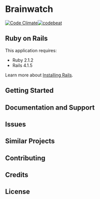 Brainwatch
================
[![Code Climate](https://codeclimate.com/github/vmotsak/brainwatch/badges/gpa.svg)](https://codeclimate.com/github/vmotsak/brainwatch)[![codebeat](https://codebeat.co/badges/8d14469a-2dc8-48d4-9efa-57bbba069835)](https://codebeat.co/projects/github-com-vmotsak-brainwatch) 

Ruby on Rails
-------------

This application requires:

- Ruby 2.1.2
- Rails 4.1.5

Learn more about [Installing Rails](http://railsapps.github.io/installing-rails.html).

Getting Started
---------------

Documentation and Support
-------------------------

Issues
-------------

Similar Projects
----------------

Contributing
------------

Credits
-------

License
-------
